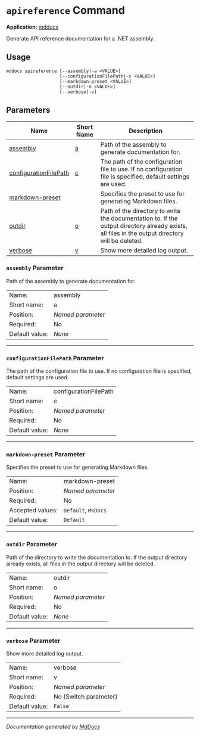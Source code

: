 ﻿# `apireference` Command

**Application:** [mddocs](../index.md)

Generate API reference documentation for a .NET assembly.

## Usage

```
mddocs apireference [--assembly|-a <VALUE>]
                    [--configurationFilePath|-c <VALUE>]
                    [--markdown-preset <VALUE>]
                    [--outdir|-o <VALUE>]
                    [--verbose|-v]
```

## Parameters

| Name                                                      | Short Name                            | Description                                                                                                                                     |
| --------------------------------------------------------- | ------------------------------------- | ----------------------------------------------------------------------------------------------------------------------------------------------- |
| [assembly](#assembly-parameter)                           | [a](#assembly-parameter)              | Path of the assembly to generate documentation for.                                                                                             |
| [configurationFilePath](#configurationfilepath-parameter) | [c](#configurationfilepath-parameter) | The path of the configuration file to use. If no configuration file is specified, default settings are used.                                    |
| [markdown\-preset](#markdownpreset-parameter)             |                                       | Specifies the preset to use for generating Markdown files.                                                                                      |
| [outdir](#outdir-parameter)                               | [o](#outdir-parameter)                | Path of the directory to write the documentation to. If the output directory already exists, all files in the output directory will be deleted. |
| [verbose](#verbose-parameter)                             | [v](#verbose-parameter)               | Show more detailed log output.                                                                                                                  |

### `assembly` Parameter

Path of the assembly to generate documentation for.

|                |                   |
| -------------- | ----------------- |
| Name:          | assembly          |
| Short name:    | a                 |
| Position:      | *Named parameter* |
| Required:      | No                |
| Default value: | *None*            |

___

### `configurationFilePath` Parameter

The path of the configuration file to use. If no configuration file is specified, default settings are used.

|                |                       |
| -------------- | --------------------- |
| Name:          | configurationFilePath |
| Short name:    | c                     |
| Position:      | *Named parameter*     |
| Required:      | No                    |
| Default value: | *None*                |

___

### `markdown-preset` Parameter

Specifies the preset to use for generating Markdown files.

|                  |                     |
| ---------------- | ------------------- |
| Name:            | markdown\-preset    |
| Position:        | *Named parameter*   |
| Required:        | No                  |
| Accepted values: | `Default`, `MkDocs` |
| Default value:   | `Default`           |

___

### `outdir` Parameter

Path of the directory to write the documentation to. If the output directory already exists, all files in the output directory will be deleted.

|                |                   |
| -------------- | ----------------- |
| Name:          | outdir            |
| Short name:    | o                 |
| Position:      | *Named parameter* |
| Required:      | No                |
| Default value: | *None*            |

___

### `verbose` Parameter

Show more detailed log output.

|                |                       |
| -------------- | --------------------- |
| Name:          | verbose               |
| Short name:    | v                     |
| Position:      | *Named parameter*     |
| Required:      | No (Switch parameter) |
| Default value: | `False`               |

___

*Documentation generated by [MdDocs](https://github.com/ap0llo/mddocs)*
